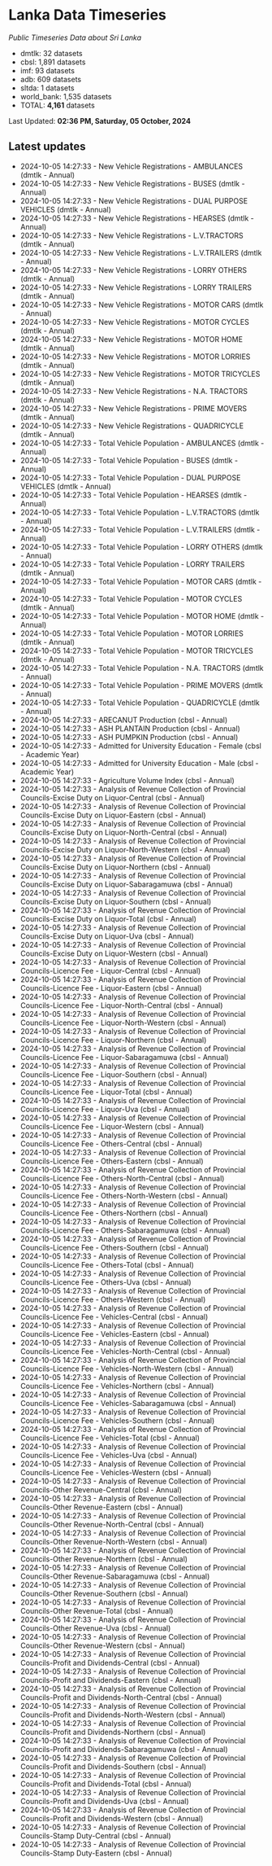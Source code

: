 # Lanka Data Timeseries
*Public Timeseries Data about Sri Lanka*

* dmtlk: 32 datasets
* cbsl: 1,891 datasets
* imf: 93 datasets
* adb: 609 datasets
* sltda: 1 datasets
* world_bank: 1,535 datasets
* TOTAL: **4,161** datasets

Last Updated: **02:36 PM, Saturday, 05 October, 2024**

## Latest updates

* 2024-10-05 14:27:33 - New Vehicle Registrations - AMBULANCES (dmtlk - Annual)
* 2024-10-05 14:27:33 - New Vehicle Registrations - BUSES (dmtlk - Annual)
* 2024-10-05 14:27:33 - New Vehicle Registrations - DUAL PURPOSE VEHICLES (dmtlk - Annual)
* 2024-10-05 14:27:33 - New Vehicle Registrations - HEARSES (dmtlk - Annual)
* 2024-10-05 14:27:33 - New Vehicle Registrations - L.V.TRACTORS (dmtlk - Annual)
* 2024-10-05 14:27:33 - New Vehicle Registrations - L.V.TRAILERS (dmtlk - Annual)
* 2024-10-05 14:27:33 - New Vehicle Registrations - LORRY OTHERS (dmtlk - Annual)
* 2024-10-05 14:27:33 - New Vehicle Registrations - LORRY TRAILERS (dmtlk - Annual)
* 2024-10-05 14:27:33 - New Vehicle Registrations - MOTOR CARS (dmtlk - Annual)
* 2024-10-05 14:27:33 - New Vehicle Registrations - MOTOR CYCLES (dmtlk - Annual)
* 2024-10-05 14:27:33 - New Vehicle Registrations - MOTOR HOME (dmtlk - Annual)
* 2024-10-05 14:27:33 - New Vehicle Registrations - MOTOR LORRIES (dmtlk - Annual)
* 2024-10-05 14:27:33 - New Vehicle Registrations - MOTOR TRICYCLES (dmtlk - Annual)
* 2024-10-05 14:27:33 - New Vehicle Registrations - N.A. TRACTORS (dmtlk - Annual)
* 2024-10-05 14:27:33 - New Vehicle Registrations - PRIME MOVERS (dmtlk - Annual)
* 2024-10-05 14:27:33 - New Vehicle Registrations - QUADRICYCLE (dmtlk - Annual)
* 2024-10-05 14:27:33 - Total Vehicle Population - AMBULANCES (dmtlk - Annual)
* 2024-10-05 14:27:33 - Total Vehicle Population - BUSES (dmtlk - Annual)
* 2024-10-05 14:27:33 - Total Vehicle Population - DUAL PURPOSE VEHICLES (dmtlk - Annual)
* 2024-10-05 14:27:33 - Total Vehicle Population - HEARSES (dmtlk - Annual)
* 2024-10-05 14:27:33 - Total Vehicle Population - L.V.TRACTORS (dmtlk - Annual)
* 2024-10-05 14:27:33 - Total Vehicle Population - L.V.TRAILERS (dmtlk - Annual)
* 2024-10-05 14:27:33 - Total Vehicle Population - LORRY OTHERS (dmtlk - Annual)
* 2024-10-05 14:27:33 - Total Vehicle Population - LORRY TRAILERS (dmtlk - Annual)
* 2024-10-05 14:27:33 - Total Vehicle Population - MOTOR CARS (dmtlk - Annual)
* 2024-10-05 14:27:33 - Total Vehicle Population - MOTOR CYCLES (dmtlk - Annual)
* 2024-10-05 14:27:33 - Total Vehicle Population - MOTOR HOME (dmtlk - Annual)
* 2024-10-05 14:27:33 - Total Vehicle Population - MOTOR LORRIES (dmtlk - Annual)
* 2024-10-05 14:27:33 - Total Vehicle Population - MOTOR TRICYCLES (dmtlk - Annual)
* 2024-10-05 14:27:33 - Total Vehicle Population - N.A. TRACTORS (dmtlk - Annual)
* 2024-10-05 14:27:33 - Total Vehicle Population - PRIME MOVERS (dmtlk - Annual)
* 2024-10-05 14:27:33 - Total Vehicle Population - QUADRICYCLE (dmtlk - Annual)
* 2024-10-05 14:27:33 - ARECANUT Production (cbsl - Annual)
* 2024-10-05 14:27:33 - ASH PLANTAIN Production (cbsl - Annual)
* 2024-10-05 14:27:33 - ASH PUMPKIN Production (cbsl - Annual)
* 2024-10-05 14:27:33 - Admitted for University Education - Female (cbsl - Academic Year)
* 2024-10-05 14:27:33 - Admitted for University Education - Male (cbsl - Academic Year)
* 2024-10-05 14:27:33 - Agriculture Volume Index (cbsl - Annual)
* 2024-10-05 14:27:33 - Analysis of Revenue Collection of Provincial Councils-Excise Duty on Liquor-Central (cbsl - Annual)
* 2024-10-05 14:27:33 - Analysis of Revenue Collection of Provincial Councils-Excise Duty on Liquor-Eastern (cbsl - Annual)
* 2024-10-05 14:27:33 - Analysis of Revenue Collection of Provincial Councils-Excise Duty on Liquor-North-Central (cbsl - Annual)
* 2024-10-05 14:27:33 - Analysis of Revenue Collection of Provincial Councils-Excise Duty on Liquor-North-Western (cbsl - Annual)
* 2024-10-05 14:27:33 - Analysis of Revenue Collection of Provincial Councils-Excise Duty on Liquor-Northern (cbsl - Annual)
* 2024-10-05 14:27:33 - Analysis of Revenue Collection of Provincial Councils-Excise Duty on Liquor-Sabaragamuwa (cbsl - Annual)
* 2024-10-05 14:27:33 - Analysis of Revenue Collection of Provincial Councils-Excise Duty on Liquor-Southern (cbsl - Annual)
* 2024-10-05 14:27:33 - Analysis of Revenue Collection of Provincial Councils-Excise Duty on Liquor-Total (cbsl - Annual)
* 2024-10-05 14:27:33 - Analysis of Revenue Collection of Provincial Councils-Excise Duty on Liquor-Uva (cbsl - Annual)
* 2024-10-05 14:27:33 - Analysis of Revenue Collection of Provincial Councils-Excise Duty on Liquor-Western (cbsl - Annual)
* 2024-10-05 14:27:33 - Analysis of Revenue Collection of Provincial Councils-Licence Fee - Liquor-Central (cbsl - Annual)
* 2024-10-05 14:27:33 - Analysis of Revenue Collection of Provincial Councils-Licence Fee - Liquor-Eastern (cbsl - Annual)
* 2024-10-05 14:27:33 - Analysis of Revenue Collection of Provincial Councils-Licence Fee - Liquor-North-Central (cbsl - Annual)
* 2024-10-05 14:27:33 - Analysis of Revenue Collection of Provincial Councils-Licence Fee - Liquor-North-Western (cbsl - Annual)
* 2024-10-05 14:27:33 - Analysis of Revenue Collection of Provincial Councils-Licence Fee - Liquor-Northern (cbsl - Annual)
* 2024-10-05 14:27:33 - Analysis of Revenue Collection of Provincial Councils-Licence Fee - Liquor-Sabaragamuwa (cbsl - Annual)
* 2024-10-05 14:27:33 - Analysis of Revenue Collection of Provincial Councils-Licence Fee - Liquor-Southern (cbsl - Annual)
* 2024-10-05 14:27:33 - Analysis of Revenue Collection of Provincial Councils-Licence Fee - Liquor-Total (cbsl - Annual)
* 2024-10-05 14:27:33 - Analysis of Revenue Collection of Provincial Councils-Licence Fee - Liquor-Uva (cbsl - Annual)
* 2024-10-05 14:27:33 - Analysis of Revenue Collection of Provincial Councils-Licence Fee - Liquor-Western (cbsl - Annual)
* 2024-10-05 14:27:33 - Analysis of Revenue Collection of Provincial Councils-Licence Fee - Others-Central (cbsl - Annual)
* 2024-10-05 14:27:33 - Analysis of Revenue Collection of Provincial Councils-Licence Fee - Others-Eastern (cbsl - Annual)
* 2024-10-05 14:27:33 - Analysis of Revenue Collection of Provincial Councils-Licence Fee - Others-North-Central (cbsl - Annual)
* 2024-10-05 14:27:33 - Analysis of Revenue Collection of Provincial Councils-Licence Fee - Others-North-Western (cbsl - Annual)
* 2024-10-05 14:27:33 - Analysis of Revenue Collection of Provincial Councils-Licence Fee - Others-Northern (cbsl - Annual)
* 2024-10-05 14:27:33 - Analysis of Revenue Collection of Provincial Councils-Licence Fee - Others-Sabaragamuwa (cbsl - Annual)
* 2024-10-05 14:27:33 - Analysis of Revenue Collection of Provincial Councils-Licence Fee - Others-Southern (cbsl - Annual)
* 2024-10-05 14:27:33 - Analysis of Revenue Collection of Provincial Councils-Licence Fee - Others-Total (cbsl - Annual)
* 2024-10-05 14:27:33 - Analysis of Revenue Collection of Provincial Councils-Licence Fee - Others-Uva (cbsl - Annual)
* 2024-10-05 14:27:33 - Analysis of Revenue Collection of Provincial Councils-Licence Fee - Others-Western (cbsl - Annual)
* 2024-10-05 14:27:33 - Analysis of Revenue Collection of Provincial Councils-Licence Fee - Vehicles-Central (cbsl - Annual)
* 2024-10-05 14:27:33 - Analysis of Revenue Collection of Provincial Councils-Licence Fee - Vehicles-Eastern (cbsl - Annual)
* 2024-10-05 14:27:33 - Analysis of Revenue Collection of Provincial Councils-Licence Fee - Vehicles-North-Central (cbsl - Annual)
* 2024-10-05 14:27:33 - Analysis of Revenue Collection of Provincial Councils-Licence Fee - Vehicles-North-Western (cbsl - Annual)
* 2024-10-05 14:27:33 - Analysis of Revenue Collection of Provincial Councils-Licence Fee - Vehicles-Northern (cbsl - Annual)
* 2024-10-05 14:27:33 - Analysis of Revenue Collection of Provincial Councils-Licence Fee - Vehicles-Sabaragamuwa (cbsl - Annual)
* 2024-10-05 14:27:33 - Analysis of Revenue Collection of Provincial Councils-Licence Fee - Vehicles-Southern (cbsl - Annual)
* 2024-10-05 14:27:33 - Analysis of Revenue Collection of Provincial Councils-Licence Fee - Vehicles-Total (cbsl - Annual)
* 2024-10-05 14:27:33 - Analysis of Revenue Collection of Provincial Councils-Licence Fee - Vehicles-Uva (cbsl - Annual)
* 2024-10-05 14:27:33 - Analysis of Revenue Collection of Provincial Councils-Licence Fee - Vehicles-Western (cbsl - Annual)
* 2024-10-05 14:27:33 - Analysis of Revenue Collection of Provincial Councils-Other Revenue-Central (cbsl - Annual)
* 2024-10-05 14:27:33 - Analysis of Revenue Collection of Provincial Councils-Other Revenue-Eastern (cbsl - Annual)
* 2024-10-05 14:27:33 - Analysis of Revenue Collection of Provincial Councils-Other Revenue-North-Central (cbsl - Annual)
* 2024-10-05 14:27:33 - Analysis of Revenue Collection of Provincial Councils-Other Revenue-North-Western (cbsl - Annual)
* 2024-10-05 14:27:33 - Analysis of Revenue Collection of Provincial Councils-Other Revenue-Northern (cbsl - Annual)
* 2024-10-05 14:27:33 - Analysis of Revenue Collection of Provincial Councils-Other Revenue-Sabaragamuwa (cbsl - Annual)
* 2024-10-05 14:27:33 - Analysis of Revenue Collection of Provincial Councils-Other Revenue-Southern (cbsl - Annual)
* 2024-10-05 14:27:33 - Analysis of Revenue Collection of Provincial Councils-Other Revenue-Total (cbsl - Annual)
* 2024-10-05 14:27:33 - Analysis of Revenue Collection of Provincial Councils-Other Revenue-Uva (cbsl - Annual)
* 2024-10-05 14:27:33 - Analysis of Revenue Collection of Provincial Councils-Other Revenue-Western (cbsl - Annual)
* 2024-10-05 14:27:33 - Analysis of Revenue Collection of Provincial Councils-Profit and Dividends-Central (cbsl - Annual)
* 2024-10-05 14:27:33 - Analysis of Revenue Collection of Provincial Councils-Profit and Dividends-Eastern (cbsl - Annual)
* 2024-10-05 14:27:33 - Analysis of Revenue Collection of Provincial Councils-Profit and Dividends-North-Central (cbsl - Annual)
* 2024-10-05 14:27:33 - Analysis of Revenue Collection of Provincial Councils-Profit and Dividends-North-Western (cbsl - Annual)
* 2024-10-05 14:27:33 - Analysis of Revenue Collection of Provincial Councils-Profit and Dividends-Northern (cbsl - Annual)
* 2024-10-05 14:27:33 - Analysis of Revenue Collection of Provincial Councils-Profit and Dividends-Sabaragamuwa (cbsl - Annual)
* 2024-10-05 14:27:33 - Analysis of Revenue Collection of Provincial Councils-Profit and Dividends-Southern (cbsl - Annual)
* 2024-10-05 14:27:33 - Analysis of Revenue Collection of Provincial Councils-Profit and Dividends-Total (cbsl - Annual)
* 2024-10-05 14:27:33 - Analysis of Revenue Collection of Provincial Councils-Profit and Dividends-Uva (cbsl - Annual)
* 2024-10-05 14:27:33 - Analysis of Revenue Collection of Provincial Councils-Profit and Dividends-Western (cbsl - Annual)
* 2024-10-05 14:27:33 - Analysis of Revenue Collection of Provincial Councils-Stamp Duty-Central (cbsl - Annual)
* 2024-10-05 14:27:33 - Analysis of Revenue Collection of Provincial Councils-Stamp Duty-Eastern (cbsl - Annual)